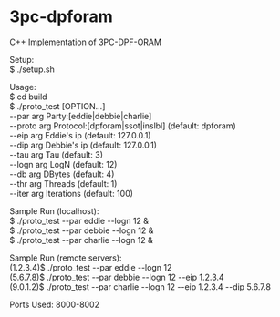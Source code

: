 # 3pc-dpforam
C++ Implementation of 3PC-DPF-ORAM

Setup:  
$ ./setup.sh

Usage:  
$ cd build  
$ ./proto_test [OPTION...]  
      --par arg    Party:[eddie|debbie|charlie]  
      --proto arg  Protocol:[dpforam|ssot|inslbl] (default: dpforam)  
      --eip arg    Eddie's ip (default: 127.0.0.1)  
      --dip arg    Debbie's ip (default: 127.0.0.1)  
      --tau arg    Tau (default: 3)  
      --logn arg   LogN (default: 12)  
      --db arg     DBytes (default: 4)  
      --thr arg    Threads (default: 1)  
      --iter arg   Iterations (default: 100)
      
Sample Run (localhost):  
$ ./proto_test --par eddie --logn 12 &  
$ ./proto_test --par debbie --logn 12 &  
$ ./proto_test --par charlie --logn 12 &

Sample Run (remote servers):  
(1.2.3.4)$ ./proto_test --par eddie --logn 12  
(5.6.7.8)$ ./proto_test --par debbie --logn 12 --eip 1.2.3.4  
(9.0.1.2)$ ./proto_test --par charlie --logn 12 --eip 1.2.3.4 --dip 5.6.7.8  

Ports Used: 8000-8002